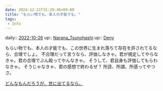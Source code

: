 ```yaml
---
date: 2024-12-21T15:20:40+09:00
title: "もらい物でも、本人の才能でも、"
tags:
 - Info
---
```


daily:: [2022-10-26](Daily_Note/2022-10-26.md)
up:: [Narana_Tsunohashi](../Bar/Novel/Nacaria/Narana_Tsunohashi.md)
up:: [Deny](../Bar/Novel/Topics/Deny.md)

もらい物でも、本人の才能でも、この世界に生まれ落ちて存在を許されてるなら、合理でしょ。
不合理だって言うなら、評価しなきゃ。君が規定してやらなきゃ。君の合理でぶん殴ってやんなきゃ。
そうして、君自身も評価してもらわなきゃ。
そうじゃなきゃ、君の感想で終わるぜ？
所詮、所謂、所感ってやつさ。

[どんなもんだろうが、世に出てるなら。](どんなもんだろうが、世に出てるなら。.md)